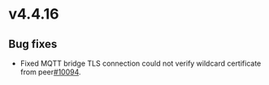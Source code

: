 # v4.4.16

## Bug fixes

- Fixed MQTT bridge TLS connection could not verify wildcard certificate from peer[#10094](https://github.com/emqx/emqx/pull/10094).

